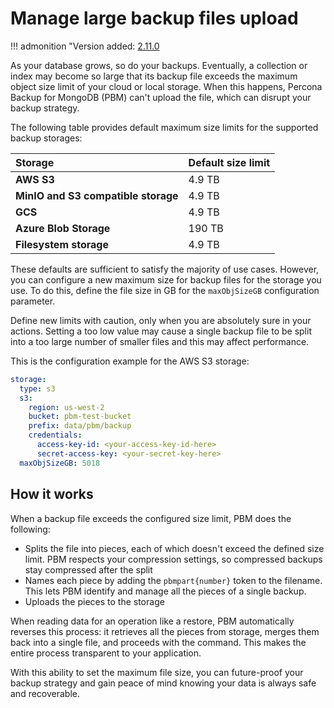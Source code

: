 # Manage large backup files upload 

!!! admonition "Version added: [2.11.0](../release-notes/2.11.0.md)

As your database grows, so do your backups. Eventually, a collection or index  may become so large that its backup file exceeds the maximum object size limit of your cloud or local storage. When this happens, Percona Backup for MongoDB (PBM) can't upload the file, which can disrupt your backup strategy.

The following table provides default maximum size limits for the supported backup storages:

| Storage | Default size limit|
| :--- | :--- |
| **AWS S3** | 4.9 TB |
| **MinIO and S3 compatible storage** | 4.9 TB |
| **GCS** | 4.9 TB |
| **Azure Blob Storage** | 190 TB |
| **Filesystem storage** | 4.9 TB |

These defaults are sufficient to satisfy the majority of use cases. However, you can configure a new maximum size for backup files for the storage you use. To do this, define the file size in GB for the `maxObjSizeGB` configuration parameter. 

Define new limits with caution, only when you are absolutely sure in your actions. Setting a too low value may cause a single backup file to be split into a too large number of smaller files and this may affect performance.

This is the configuration example for the AWS S3 storage:

```yaml
storage:
  type: s3
  s3:
    region: us-west-2
    bucket: pbm-test-bucket
    prefix: data/pbm/backup
    credentials:
      access-key-id: <your-access-key-id-here>
      secret-access-key: <your-secret-key-here>
  maxObjSizeGB: 5018
```

## How it works

When a backup file exceeds the configured size limit, PBM does the following:

* Splits the file into pieces, each of which doesn't exceed the defined size limit. PBM respects your compression settings, so compressed backups stay compressed after the split
* Names each piece by adding the `pbmpart{number}` token to the filename. This lets PBM identify and manage all the pieces of a single backup.
* Uploads the pieces to the storage

When reading data for an operation like a restore, PBM automatically reverses this process: it retrieves all the pieces from storage, merges them back into a single file, and proceeds with the command. This makes the entire process transparent to your application.

With this ability to set the maximum file size, you can future-proof your backup strategy and gain peace of mind knowing your data is always safe and recoverable. 